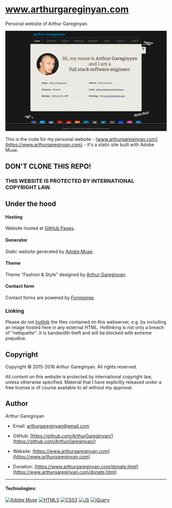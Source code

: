# www.arthurgareginyan.com

Personal website of Arthur Gareginyan.

[![screenshot](https://github.com/ArthurGareginyan/arthurgareginyan.github.io/blob/master/screenshot.png)]()

This is the code for my personal website - [www.arthurgareginyan.com](https://www.arthurgareginyan.com) - it's a static site built with Adobe Muse.


## DON'T CLONE THIS REPO!
### THIS WEBSITE IS PROTECTED BY INTERNATIONAL COPYRIGHT LAW.


## Under the hood

#### Hosting

Website hosted at [GitHub Pages](https://pages.github.com).

#### Generator

Static website generated by [Adobe Muse](http://www.adobe.com/products/muse.html).

#### Theme

Theme "Fashion & Style" designed by [Arthur Gareginyan](https://www.arthurgareginyan.com).

#### Contact form

Contact forms are powered by [Formspree](https://formspree.io).


### Linking

Please do not [hotlink](http://en.wikipedia.org/wiki/Hotlinking) the files contained on this webserver, e.g. by including an image hosted here in any external HTML. Hotlinking is not only a breach of "netiquette": It is bandwidth theft and will be blocked with extreme prejudice.


## Copyright

Copyright © 2015-2016 Arthur Gareginyan. All rights reserved.

All content on this website is protected by international copyright law, unless otherwise specified. Material that I have explicitly released under a free license is of course available to all without my approval.


## Author

Arthur Gareginyan

* Email: [arthurgareginyan@gmail.com](mailto:arthurgareginyan@gmail.com)

* GitHub: [https://github.com/ArthurGareginyan/](https://github.com/ArthurGareginyan/)

* Website: [https://www.arthurgareginyan.com](https://www.arthurgareginyan.com)

* Donation: [https://www.arthurgareginyan.com/donate.html](https://www.arthurgareginyan.com/donate.html)


---
#### Technologies:

[![Adobe Muse](https://mycyberuniverse.com/public-files/images/logos/Adobe-Muse.png)]()
[![HTML5](https://mycyberuniverse.com/public-files/images/logos/HTML5.png)]()
[![CSS3](https://mycyberuniverse.com/public-files/images/logos/CSS3.png)]()
[![JS](https://mycyberuniverse.com/public-files/images/logos/JavaScript.png)]()
[![jQuery](https://mycyberuniverse.com/public-files/images/logos/jQuery.png)]()
